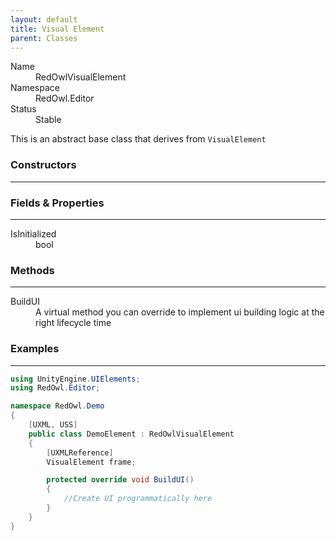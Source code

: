 ```yaml
---
layout: default
title: Visual Element
parent: Classes
---
```


<dl>
  <dt>Name</dt>
  <dd>RedOwlVisualElement</dd>
  <dt>Namespace</dt>
  <dd>RedOwl.Editor</dd>
  <dt>Status</dt>
  <dd><span class="label label-green">Stable</span></dd>
</dl>

This is an abstract base class that derives from `VisualElement`

### Constructors
---



### Fields & Properties
---

<dl>
  <dt>IsInitialized</dt>
  <dd>bool</dd>
</dl>

### Methods
---

<dl>
  <dt>BuildUI</dt>
  <dd>A virtual method you can override to implement ui building logic at the right lifecycle time</dd>
</dl>

### Examples
---

```csharp
using UnityEngine.UIElements;
using RedOwl.Editor;

namespace RedOwl.Demo
{
    [UXML, USS]
    public class DemoElement : RedOwlVisualElement
    {
        [UXMLReference]
        VisualElement frame;

        protected override void BuildUI()
        {
            //Create UI programmatically here
        }
    }
}
```
